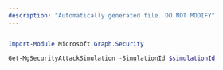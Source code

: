 ```yaml
---
description: "Automatically generated file. DO NOT MODIFY"
---
```


```powershell

Import-Module Microsoft.Graph.Security

Get-MgSecurityAttackSimulation -SimulationId $simulationId

```